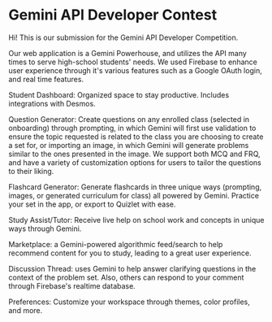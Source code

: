 # Gemini API Developer Contest

Hi! This is our submission for the Gemini API Developer Competition.

Our web application is a Gemini Powerhouse, and utilizes the API many times to serve high-school students' needs. We used Firebase to enhance user experience through it's various features such as a Google OAuth login, and real time features.

Student Dashboard: Organized space to stay productive. Includes integrations with Desmos.

Question Generator: Create questions on any enrolled class (selected in onboarding) through prompting, in which Gemini will first use validation to ensure the topic requested is related to the class you are choosing to create a set for, or importing an image, in which Gemini will generate problems similar to the ones presented in the image. We support both MCQ and FRQ, and have a variety of customization options for users to tailor the questions to their liking. 

Flashcard Generator: Generate flashcards in three unique ways (prompting, images, or generated curriculum for class) all powered by Gemini. Practice your set in the app, or export to Quizlet with ease.

Study Assist/Tutor: Receive live help on school work and concepts in unique ways through Gemini.

Marketplace: a Gemini-powered algorithmic feed/search to help recommend content for you to study, leading to a great user experience.

Discussion Thread: uses Gemini to help answer clarifying questions in the context of the problem set. Also, others can respond to your comment through Firebase's realtime database.

Preferences: Customize your workspace through themes, color profiles, and more.
